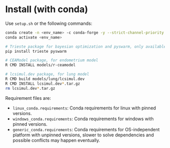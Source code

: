 # Install (with conda)

Use `setup.sh` or the following commands:

```bash
conda create -n <env_name> -c conda-forge -y --strict-channel-priority --file <requirements_file>
conda activate <env_name>

# Trieste package for bayesian optimization and pyswarm, only available from pip
pip install trieste pyswarm

# CEAModel package, for endometrium model
R CMD INSTALL models/r-ceamodel

# lcsimul.dev package, for lung model
R CMD build models/lung/lcsimul.dev
R CMD INSTALL lcsimul.dev*.tar.gz
rm lcsimul.dev*.tar.gz
```

Requirement files are:

- `linux_conda.requirements`: Conda requirements for linux with pinned versions.
- `windows_conda.requirements`: Conda requirements for windows with pinned versions.
- `generic_conda.requirements`: Conda requirements for OS-independent platform with unpinned versions, slower to solve dependencies and possible conflicts may happen eventually.
